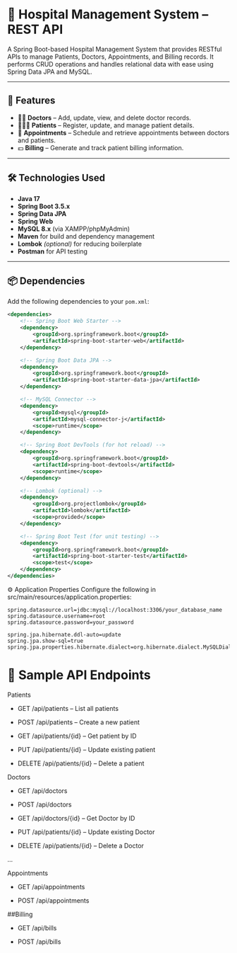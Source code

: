 # 🏥 Hospital Management System – REST API

A Spring Boot-based Hospital Management System that provides RESTful APIs to manage Patients, Doctors, Appointments, and Billing records. It performs CRUD operations and handles relational data with ease using Spring Data JPA and MySQL.

---

## 🚀 Features

- 👨‍⚕️ **Doctors** – Add, update, view, and delete doctor records.
- 🧑‍🤝‍🧑 **Patients** – Register, update, and manage patient details.
- 📅 **Appointments** – Schedule and retrieve appointments between doctors and patients.
- 💵 **Billing** – Generate and track patient billing information.

---

## 🛠️ Technologies Used

- **Java 17**
- **Spring Boot 3.5.x**
- **Spring Data JPA**
- **Spring Web**
- **MySQL 8.x** (via XAMPP/phpMyAdmin)
- **Maven** for build and dependency management
- **Lombok** *(optional)* for reducing boilerplate
- **Postman** for API testing

---

## 📦 Dependencies

Add the following dependencies to your `pom.xml`:

```xml
<dependencies>
    <!-- Spring Boot Web Starter -->
    <dependency>
        <groupId>org.springframework.boot</groupId>
        <artifactId>spring-boot-starter-web</artifactId>
    </dependency>

    <!-- Spring Boot Data JPA -->
    <dependency>
        <groupId>org.springframework.boot</groupId>
        <artifactId>spring-boot-starter-data-jpa</artifactId>
    </dependency>

    <!-- MySQL Connector -->
    <dependency>
        <groupId>mysql</groupId>
        <artifactId>mysql-connector-j</artifactId>
        <scope>runtime</scope>
    </dependency>

    <!-- Spring Boot DevTools (for hot reload) -->
    <dependency>
        <groupId>org.springframework.boot</groupId>
        <artifactId>spring-boot-devtools</artifactId>
        <scope>runtime</scope>
    </dependency>

    <!-- Lombok (optional) -->
    <dependency>
        <groupId>org.projectlombok</groupId>
        <artifactId>lombok</artifactId>
        <scope>provided</scope>
    </dependency>

    <!-- Spring Boot Test (for unit testing) -->
    <dependency>
        <groupId>org.springframework.boot</groupId>
        <artifactId>spring-boot-starter-test</artifactId>
        <scope>test</scope>
    </dependency>
</dependencies>
```

⚙️ Application Properties
Configure the following in src/main/resources/application.properties:
```
spring.datasource.url=jdbc:mysql://localhost:3306/your_database_name
spring.datasource.username=root
spring.datasource.password=your_password

spring.jpa.hibernate.ddl-auto=update
spring.jpa.show-sql=true
spring.jpa.properties.hibernate.dialect=org.hibernate.dialect.MySQLDialect
```

# 🔗 Sample API Endpoints
Patients
- GET /api/patients – List all patients

- POST /api/patients – Create a new patient

- GET /api/patients/{id} – Get patient by ID

- PUT /api/patients/{id} – Update existing patient

- DELETE /api/patients/{id} – Delete a patient

Doctors
- GET /api/doctors

- POST /api/doctors

- GET /api/doctors/{id} – Get Doctor by ID

- PUT /api/patients/{id} – Update existing Doctor

- DELETE /api/patients/{id} – Delete a Doctor

...

Appointments
- GET /api/appointments

- POST /api/appointments

##Billing
- GET /api/bills

- POST /api/bills
